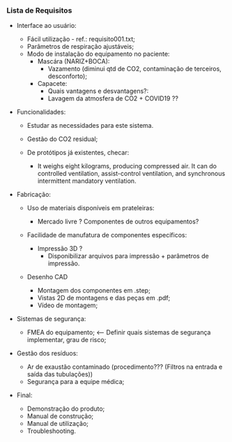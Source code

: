 ### Lista de Requisitos

- Interface ao usuário:
  - Fácil utilização - ref.: requisito001.txt;
  - Parâmetros de respiração ajustáveis;
  - Modo de instalação do equipamento no paciente:
    - Mascára (NARIZ+BOCA):
      - Vazamento (diminui qtd de CO2, contaminação de terceiros, desconforto);
    - Capacete:
      - Quais vantagens e desvantagens?:
      - Lavagem da atmosfera de CO2 + COVID19 ??  

- Funcionalidades:
  - Estudar as necessidades para este sistema. 
  - Gestão do CO2 residual;
  
  - De protótipos já existentes, checar:
    - It weighs eight kilograms, producing compressed air. It can do controlled ventilation, assist-control ventilation, and synchronous intermittent mandatory ventilation.

- Fabricação:
  - Uso de materiais disponíveis em prateleiras:
    - Mercado livre ? Componentes de outros equipamentos? 
  - Facilidade de manufatura de componentes específicos:
    - Impressão 3D ?
      - Disponibilizar arquivos para impressão  + parâmetros de impressão.
      
  - Desenho CAD
    - Montagem dos componentes em  .step;
    - Vistas 2D de montagens e das peças em .pdf;
    - Vídeo de montagem;
    
- Sistemas de segurança:
  - FMEA do equipamento; <-- Definir quais sistemas de segurança implementar, grau de risco;

- Gestão dos resíduos:
  - Ar de exaustão contaminado (procedimento??? (Filtros na entrada e saída das tubulações))
  - Segurança para a equipe médica;

- Final:
  - Demonstração do produto;
  - Manual de construção;
  - Manual de utilização;
  - Troubleshooting.


